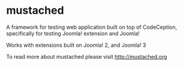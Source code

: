 mustached
=========

A framework for testing web application built on top of CodeCeption, specifically for testing Joomla! extension and Joomla!

Works with extensions built on Joomla! 2, and Joomla! 3

To read more about mustached please visit http://mustached.org 
